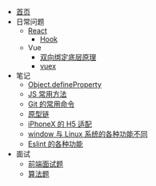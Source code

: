 - [首页](/)
- 日常问题
  - [React](/issue/react/create)
    - [Hook](/issue/react/hook)
  - Vue
    - [双向绑定底层原理](/issue/vue/double)
    - [vuex](/issue/vue/note)
- 笔记
  - [Object.defineProperty](note/defineProperty)
  - [JS 常用方法](note/jsFuntion)
  - [Git 的常用命令](note/git)
  - [原型链](note/chain)
  - [iPhoneX 的 H5 适配](note/adapt)
  - [window 与 Linux 系统的各种功能不同](note/compare)
  - [Eslint 的各种功能](note/eslint)
- 面试
  - [前端面试题](interview/faq)
  - [算法题](interview/algorithm)
